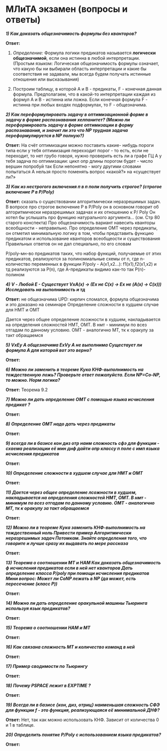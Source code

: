 # МЛиТА экзамен (вопросы и ответы)

***1) Как доказать общезначимость формулы без кванторов?***

**Ответ:**
1) *Определение:* Формула логики предикатов называется **логически общезначимой**, если она истинна в любой интерпретации.
(Простым языком: Логическая общезначимость формулы означает, что какую бы ни выбирали область интерпретации и какие бы соответствия не задавали, мы всегда будем получать истинные отношения или высказывания)

2) Построим таблицу, в которой A и B - предикаты, F - конечная данная формула. Предполагаем, что в какой-то интерпретации каждая из формул A и B - истинна или ложна. Если конечная формула F - истинна при любых входях подформулах, то F - общезначима.

***2) Как переформулировать задачу в оптимизационной форме в задачу в форме распознавания хелпанитет? (Можно ли переформировать задачу в форме оптимизации в форму распознавания, и значит ли это что NP трудная задача переформулируется в NP полную?)***

**Ответ:** На счёт оптимизации
можно поставить какие- нибудь пороги
типа если у тебя оптимизация перехходит порог - то есть, если не переходит, то нет
грубо говоря, нужно проверить 
есть ли а графе ГЦ
А у тебя задача по оптимизации: цикл опр длины
порогом будет - число вершин
попробуй так
Если непонятно - могу другими словами попытаться
А нельзя просто поменять вопрос «какой?» на «существует ли?»

***3) Как из нестрогого включения п в п поли получить строгое? (строгое включение P в P/Poly)***

**Ответ:** сказать о существовании алгоритмически неразрешимых задач.
В вопросе про строгое включение P в P/Poly он в основном говорит об алгоритмически неразрешимых задачах и их отношению к P/ Poly
Он хотел бы услышать про функцию натурального аргумента... (см. Стр 80 старого конспекта)
Про общезначимость вариант навесить кванторы всеобщности - неправильно. 
Про определение ОМТ через предикаты, он отметил минимальную логику в том, чтобы представить функцию предикатом и использование кванторов всеобщеости и существования
Правильных ответов он не дал специально, по его словам

P/poly-мн-во предикатов таких, что набор функций, получаемые от этих предикатов, реализуются за полиномиальные схемы от n, где n-количество переменных в функции
P/poly - A(x1,x2...): f1(x1),f2(x1,x2) и тд реализуются за P(n), где A-предикаты
видимо как-то так
P(n)-полином

***4) V - Любой
Е - Существует
VxA(x) -> (Ex не C(x) -> Ex не (A(x) -> C(x)))
Исследовать на выполнимость и тд***

**Ответ:** не общезначима
UPD: кирпич сломался, формула общезначима и это доказано на семинаре
Определение сложности в худшем случае для НМТ и ОМТ

Дается через общее определение лсожности в худшем, накладывается на определения сложностей НМТ, ОМТ. В нмт - минимум по всез отгадам по данному условию. ОМТ - аналогично МТ, тк к оракулу за такт обращаемся

***5) VxEy A общезначима
ExVy A не выполнима
Сущестаует ли формула А для которой вот это верно?***

**Ответ:**

***6) Можно ли заменить в теореме Кука КНФ-выполнимость на тождественную ложь?
Проверьте ответ пожалуйста. Если NP=Co-NP, то можно.
Норм логика?***

**Ответ:** Теорема 9.2

***7) Можно ли дать определение ОМТ с помощью языка исчисления предикат ?***

**Ответ:**

***8) Определение ОМТ надо дать через предикаты***

**Ответ:** 

***9) всегда ли в базисе кон диз отр наим сложность сфэ для функции - схаема реализации её мин днф
дайти опр классу п поле с имп языка исчисления предикатов***

**Ответ:**

***10) Определение сложности в худшем случае для НМТ и ОМТ***

**Ответ:**

***11) Дается через общее определение лсожности в худшем, накладывается на определения сложностей НМТ, ОМТ. В нмт - минимум по всез отгадам по данному условию. ОМТ - аналогично МТ, тк к оракулу за такт обращаемся***

**Ответ:**

***12) Можно ли в теореме Кука заменить КНФ-выполнимость на тождественный ноль
Привести пример Алгоритмически неразрешимых задач
Потомкам. Знайте определения того, что говорите и лучше сразу их выдавать по мере рассказа***

**Ответ:**

***13) Теорема о соотношении МТ и НАМ
Как доказать общезначимость  ф исчисления предикатов если в ней нет кванторов
Дать определение класса P/poly при помощи исчисления предикатов
Мини вопрос: Может ли CoNP лежать в NP (да может, есть пересечение (класс P))***

**Ответ:**

***14) Можно ли дать определение оракульной машины Тьюринга используя язык предикатов?***

**Ответ:**

***15) Теорема о соотношении НАМ и МТ***

**Ответ:**

***16) Как связана сложность МТ и количество команд в ней***

**Ответ:**

***17) Пример сводимости по Тьюрингу***

**Ответ:**

***18) Почему PSPACE лежит в EXPTIME ?***

**Ответ:**

***19) Всегда ли в базисе {кон, диз, отриц} наименьшая сложность СФЭ для функции f - это функция, реализующаяся её минимальной ДНФ?***

**Ответ:** Нет, так как можно использовать КНФ. Зависит от количества 0 и 1 в таблице.

***20) Определить понятие P/Poly с использованием языка предикатов?***

**Ответ:**
